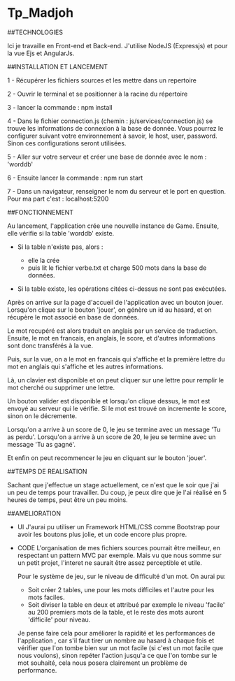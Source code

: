 # Tp_Madjoh

##TECHNOLOGIES

Ici je travaille en Front-end et Back-end.
J'utilise NodeJS (Expressjs) et pour la vue Ejs et AngularJs.

##INSTALLATION ET LANCEMENT

1 - Récupérer les fichiers sources et les mettre dans un repertoire

2 - Ouvrir le terminal et se positionner à la racine du répertoire

3 - lancer la commande : npm install

4 - Dans le fichier connection.js (chemin : js/services/connection.js)
	se trouve les informations de connexion à la base de donnée.
	Vous pourrez le configurer suivant votre environnement à savoir, le host, user, password. Sinon ces configurations seront utilisées.

5 - Aller sur votre serveur et créer une base de donnée avec le nom : 'worddb'

6 - Ensuite lancer la commande : npm run start

7 - Dans un navigateur, renseigner le nom du serveur et le port en question.
	Pour ma part c'est : localhost:5200

##FONCTIONNEMENT

Au lancement, l'application crée une nouvelle instance de Game.
Ensuite, elle vérifie si la table 'worddb' existe.

* Si la table n'existe pas, alors :
	- elle la crée
	- puis lit le fichier verbe.txt et charge 500 mots dans la base de données.

* Si la table existe, les opérations citées ci-dessus ne sont pas exécutées.

Après on arrive sur la page d'accueil de l'application avec un bouton jouer.
Lorsqu'on clique sur le bouton 'jouer', on génère un id au hasard, et on récupère le mot associé en base de données.

Le mot recupéré est alors traduit en anglais par un service de traduction.
Ensuite, le mot en francais, en anglais, le score, et d'autres informations sont donc transférés à la vue.

Puis, sur la vue, on a le mot en francais qui s'affiche et la première lettre du mot en anglais qui s'affiche
et les autres informations.

Là, un clavier est disponible et on peut cliquer sur une lettre pour remplir le mot cherché ou supprimer une lettre.

Un bouton valider est disponible et lorsqu'on clique dessus, le mot est envoyé au serveur qui le vérifie.
Si le mot est trouvé on incremente le score, sinon on le décremente.

Lorsqu'on a arrive à un score de 0, le jeu se termine avec un message 'Tu as perdu'.
Lorsqu'on a arrive à un score de 20, le jeu se termine avec un message 'Tu as gagné'.

Et enfin on peut recommencer le jeu en cliquant sur le bouton 'jouer'.

##TEMPS DE REALISATION

Sachant que j'effectue un stage actuellement, ce n'est que le soir que j'ai un peu de temps pour travailler.
Du coup, je peux dire que je l'ai réalisé en 5 heures de temps, peut être un peu moins.

##AMELIORATION

* UI
	J'aurai pu utiliser un Framework HTML/CSS comme Bootstrap pour avoir les boutons plus jolie,
	et un code encore plus propre.
	
* CODE
	L'organisation de mes fichiers sources pourrait être meilleur, en respectant un pattern MVC par exemple.
	Mais vu que nous somme sur un petit projet, l'interet ne saurait être assez perceptible et utile.
	
	Pour le système de jeu, sur le niveau de difficulté d'un mot. On aurai pu:
	
	- Soit créer 2 tables, une pour les mots difficiles et l'autre pour les mots faciles.
	- Soit diviser la table en deux et attribué par exemple le niveau 'facile' au 200 premiers mots
		de la table, et le reste des mots auront 'difficile' pour niveau.
	
	Je pense faire cela pour améliorer la rapidité et les performances de l'application , car s'il faut tirer
	un nombre au hasard à chaque fois et vérifier que l'on tombe bien sur un mot facile (si c'est un mot facile que nous voulons),
	sinon repéter l'action jusqu'a ce que l'on tombe sur le mot souhaité, cela nous posera clairement un problème de performance.
